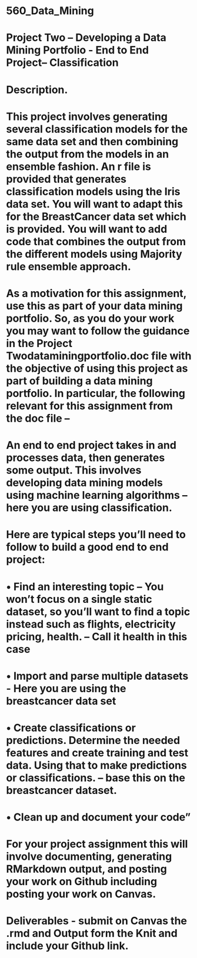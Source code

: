 # 560_Data_Mining
# Project Two – Developing a Data Mining Portfolio -  End to End Project– Classification
# Description.
# This project involves generating several classification models for the same data set and then combining the output from the models in an ensemble fashion.    An r file is provided that generates classification models using the Iris data set.  You will want to adapt this for the BreastCancer data set which is provided.  You will want to add code that combines the output from the different models using Majority rule ensemble approach. 
# As a motivation for this assignment, use this as part of your data mining portfolio.   So, as you do your work you may want to follow the guidance in the Project Twodataminingportfolio.doc file with the objective of using this project as part of building a data mining portfolio.   In particular, the following relevant for this assignment  from the doc file –
# An end to end project takes in and processes data, then generates some output.  This involves developing data mining models using machine learning algorithms – here you are using classification.
# Here are typical steps you’ll need to follow to build a good end to end project:
# •	Find an interesting topic – You won’t focus on a single static dataset, so you’ll want to find a topic instead such as flights, electricity pricing, health.  – Call it health in this case 
# •	Import and parse multiple datasets -  Here you are using the breastcancer data set
# •	Create classifications or predictions.   Determine the needed features and create training and test data.  Using that to make predictions or classifications.  – base this on the breastcancer dataset.
# •	Clean up and document your code”
# For your project assignment this will involve documenting, generating RMarkdown output, and posting your work on Github including posting your work on Canvas.
# Deliverables   - submit on Canvas the .rmd and Output form the Knit and include your Github link.
